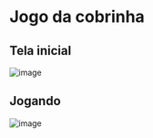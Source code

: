 # Jogo da cobrinha

## Tela inicial
![image](https://github.com/douglas2569/portfolio-jogos/assets/133309975/23e77702-32d8-4abc-91d1-06fd3a47e9d7)



## Jogando
![image](https://github.com/douglas2569/portfolio-jogos/assets/133309975/d5ea3a52-322d-474f-8784-8361d4e70ed2)


